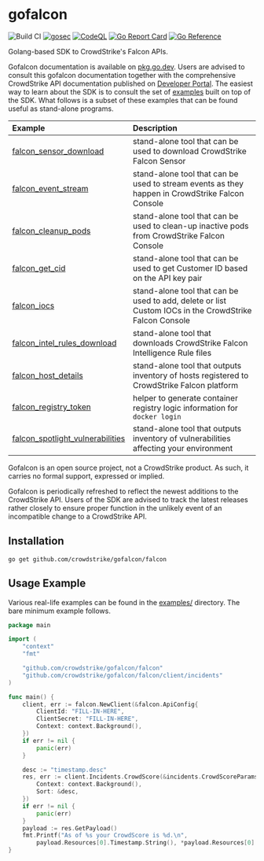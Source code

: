 # gofalcon
![Build CI](https://github.com/CrowdStrike/gofalcon/workflows/Build%20CI/badge.svg)
[![gosec](https://github.com/CrowdStrike/gofalcon/actions/workflows/gosec.yml/badge.svg)](https://github.com/CrowdStrike/gofalcon/actions/workflows/gosec.yml)
[![CodeQL](https://github.com/CrowdStrike/gofalcon/actions/workflows/codeql.yml/badge.svg)](https://github.com/CrowdStrike/gofalcon/actions/workflows/codeql.yml)
[![Go Report Card](https://goreportcard.com/badge/github.com/crowdstrike/gofalcon)](https://goreportcard.com/report/github.com/crowdstrike/gofalcon)
[![Go Reference](https://pkg.go.dev/badge/github.com/crowdstrike/gofalcon.svg)](https://pkg.go.dev/github.com/crowdstrike/gofalcon)

Golang-based SDK to CrowdStrike's Falcon APIs.

Gofalcon documentation is available on [pkg.go.dev](https://pkg.go.dev/github.com/crowdstrike/gofalcon). Users are advised to consult this gofalcon documentation together with the comprehensive CrowdStrike API documentation published on [Developer Portal](https://developer.crowdstrike.com/crowdstrike/docs). The easiest way to learn about the SDK is to consult the set of [examples](examples) built on top of the SDK. What follows is a subset of these examples that can be found useful as stand-alone programs.

| Example                                                                       | Description                                                                                            |
| :--------                                                                     | :------------                                                                                          |
| [falcon_sensor_download](examples/falcon_sensor_download)                     | stand-alone tool that can be used to download CrowdStrike Falcon Sensor                                |
| [falcon_event_stream](examples/falcon_event_stream)                           | stand-alone tool that can be used to stream events as they happen in CrowdStrike Falcon Console        |
| [falcon_cleanup_pods](examples/falcon_cleanup_pods)                           | stand-alone tool that can be used to clean-up inactive pods from CrowdStrike Falcon Console            |
| [falcon_get_cid](examples/falcon_get_cid)                                     | stand-alone tool that can be used to get Customer ID based on the API key pair                         |
| [falcon_iocs](examples/falcon_iocs)                                           | stand-alone tool that can be used to add, delete or list Custom IOCs in the CrowdStrike Falcon Console |
| [falcon_intel_rules_download](examples/falcon_intel_rules_download)           | stand-alone tool that downloads CrowdStrike Falcon Intelligence Rule files                             |
| [falcon_host_details](examples/falcon_host_details)                           | stand-alone tool that outputs inventory of hosts registered to CrowdStrike Falcon platform             |
| [falcon_registry_token](examples/falcon_registry_token)                       | helper to generate container registry logic information for `docker login`                             |
| [falcon_spotlight_vulnerabilities](examples/falcon_spotlight_vulnerabilities) | stand-alone tool that outputs inventory of vulnerabilities affecting your environment                  |

Gofalcon is an open source project, not a CrowdStrike product. As such, it carries
no formal support, expressed or implied.

Gofalcon is periodically refreshed to reflect the newest additions to the CrowdStrike API. Users of the SDK are advised to track the latest releases rather closely to ensure proper function in the unlikely event of an incompatible change to a CrowdStrike API.

## Installation
```
go get github.com/crowdstrike/gofalcon/falcon
```

## Usage Example

Various real-life examples can be found in the [examples/](examples/) directory. The bare minimum example follows.

```go
package main

import (
	"context"
	"fmt"

	"github.com/crowdstrike/gofalcon/falcon"
	"github.com/crowdstrike/gofalcon/falcon/client/incidents"
)

func main() {
	client, err := falcon.NewClient(&falcon.ApiConfig{
		ClientId: "FILL-IN-HERE",
		ClientSecret: "FILL-IN-HERE",
		Context: context.Background(),
	})
	if err != nil {
		panic(err)
	}

	desc := "timestamp.desc"
	res, err := client.Incidents.CrowdScore(&incidents.CrowdScoreParams{
		Context: context.Background(),
		Sort: &desc,
	})
	if err != nil {
		panic(err)
	}
	payload := res.GetPayload()
	fmt.Printf("As of %s your CrowdScore is %d.\n",
		payload.Resources[0].Timestamp.String(), *payload.Resources[0].Score)
}
```
